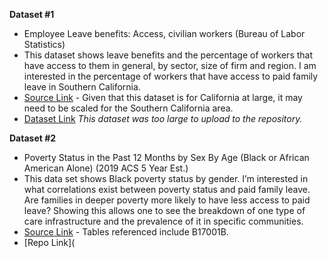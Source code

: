  **Dataset #1**
 
* Employee Leave benefits: Access, civilian workers (Bureau of Labor Statistics)
* This dataset shows leave benefits and the percentage of workers that have access to them in general, by sector, size of firm and region. I am interested in the percentage of workers that have access to paid family leave in Southern California.
* [Source Link](https://www.bls.gov/ncs/ebs/benefits/2020/employee-benefits-in-the-united-states-march-2020.pdf) - Given that this dataset is for California at large, it may need to be scaled for the Southern California area.
* [Dataset Link](https://docs.google.com/spreadsheets/d/1Rh3kQRQFQMs-qFauM5AiTHpCkspWd1--/edit?usp=sharing&ouid=113351704588120694668&rtpof=true&sd=true) *This dataset was too large to upload to the repository.*


 **Dataset #2**
 * Poverty Status in the Past 12 Months by Sex By Age (Black or African American Alone) (2019 ACS 5 Year Est.)
 * This data set shows Black poverty status by gender.  I’m interested in what correlations exist between poverty status and paid family leave. Are families in deeper poverty more likely to have less access to paid leave? Showing this allows one to see the breakdown of one type of care infrastructure and the prevalence of it in specific communities.
 * [Source Link](https://api.census.gov/data/2019/acs/acs5) - Tables referenced include B17001B.
 * [Repo Link](
